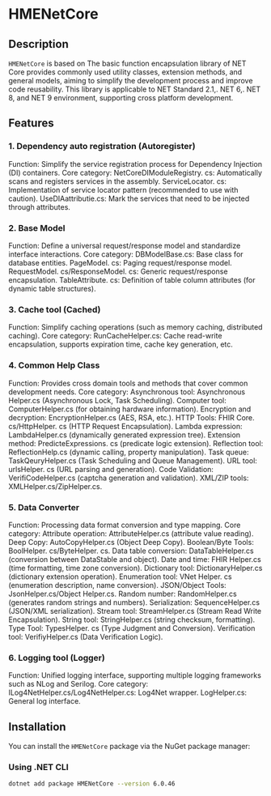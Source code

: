 # HMENetCore
 
## Description
 
`HMENetCore` is based on The basic function encapsulation library of NET Core provides commonly used utility classes, extension methods, and general models, aiming to simplify the development process and improve code reusability. This library is applicable to NET Standard 2.1,. NET 6,. NET 8, and NET 9 environment, supporting cross platform development.
 
## Features

### 1. Dependency auto registration (Autoregister)
Function: Simplify the service registration process for Dependency Injection (DI) containers.
Core category:
NetCoreDIModuleRegistry. cs: Automatically scans and registers services in the assembly.
ServiceLocator. cs: Implementation of service locator pattern (recommended to use with caution).
UseDIAattributie.cs: Mark the services that need to be injected through attributes.
### 2. Base Model
Function: Define a universal request/response model and standardize interface interactions.
Core category:
DBModelBase.cs: Base class for database entities.
PageModel. cs: Paging request/response model.
RequestModel. cs/ResponseModel. cs: Generic request/response encapsulation.
TableAttribute. cs: Definition of table column attributes (for dynamic table structures).
### 3. Cache tool (Cached)
Function: Simplify caching operations (such as memory caching, distributed caching).
Core category:
RunCacheHelper.cs: Cache read-write encapsulation, supports expiration time, cache key generation, etc.
### 4. Common Help Class
Function: Provides cross domain tools and methods that cover common development needs.
Core category:
Asynchronous tool: Asynchronous Helper.cs (Asynchronous Lock, Task Scheduling).
Computer tool: ComputerHelper.cs (for obtaining hardware information).
Encryption and decryption: EncryptionHelper.cs (AES, RSA, etc.).
HTTP Tools: FHIR Core. cs/HttpHelper. cs (HTTP Request Encapsulation).
Lambda expression: LambdaHelper.cs (dynamically generated expression tree).
Extension method: PredicteExpressions. cs (predicate logic extension).
Reflection tool: ReflectionHelp.cs (dynamic calling, property manipulation).
Task queue: TaskQeuryHelper.cs (Task Scheduling and Queue Management).
URL tool: urlsHelper. cs (URL parsing and generation).
Code Validation: VerifiCodeHelper.cs (captcha generation and validation).
XML/ZIP tools: XMLHelper.cs/ZipHelper.cs.
### 5. Data Converter
Function: Processing data format conversion and type mapping.
Core category:
Attribute operation: AttributeHelper.cs (attribute value reading).
Deep Copy: AutoCopyHelper.cs (Object Deep Copy).
Boolean/Byte Tools: BoolHelper. cs/ByteHelper. cs.
Data table conversion: DataTableHelper.cs (conversion between DataStable and object).
Date and time: FHIR Helper.cs (time formatting, time zone conversion).
Dictionary tool: DictionaryHelper.cs (dictionary extension operation).
Enumeration tool: VNet Helper. cs (enumeration description, name conversion).
JSON/Object Tools: JsonHelper.cs/Object Helper.cs.
Random number: RandomHelper.cs (generates random strings and numbers).
Serialization: SequenceHelper.cs (JSON/XML serialization).
Stream tool: StreamHelper.cs (Stream Read Write Encapsulation).
String tool: StringHelper.cs (string checksum, formatting).
Type Tool: TypesHelper. cs (Type Judgment and Conversion).
Verification tool: VerifiyHelper.cs (Data Verification Logic).
### 6. Logging tool (Logger)
Function: Unified logging interface, supporting multiple logging frameworks such as NLog and Serilog.
Core category:
ILog4NetHelper.cs/Log4NetHelper.cs: Log4Net wrapper.
LogHelper.cs: General log interface.
 
## Installation
 
You can install the `HMENetCore` package via the NuGet package manager:
 
### Using .NET CLI
 
```bash
dotnet add package HMENetCore --version 6.0.46
